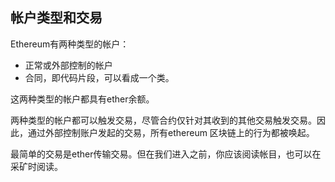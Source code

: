 ## 帐户类型和交易
Ethereum有两种类型的帐户：
* 正常或外部控制的帐户
* 合同，即代码片段，可以看成一个类。

这两种类型的帐户都具有ether余额。

两种类型的帐户都可以触发交易，尽管合约仅针对其收到的其他交易触发交易。因此，通过外部控制账户发起的交易，所有ethereum 区块链上的行为都被唤起。

最简单的交易是ether传输交易。但在我们进入之前，你应该阅读帐目，也可以在采矿时阅读。

